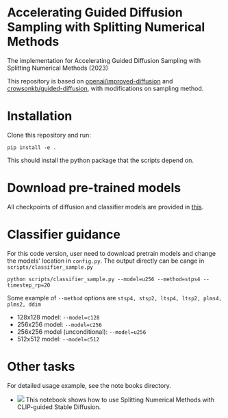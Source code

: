 # Accelerating Guided Diffusion Sampling with Splitting Numerical Methods
The implementation for Accelerating Guided Diffusion Sampling with Splitting Numerical Methods (2023)

This repository is based on [openai/improved-diffusion](https://github.com/openai/improved-diffusion) and [crowsonkb/guided-diffusion](https://github.com/crowsonkb/guided-diffusion), with modifications on sampling method.

# Installation
Clone this repository and run:
```
pip install -e .
```
This should install the python package that the scripts depend on.

# Download pre-trained models
All checkpoints of diffusion and classifier models are provided in [this](https://github.com/openai/guided-diffusion#download-pre-trained-models).

# Classifier guidance
For this code version, user need to download pretrain models and change the models' location in `config.py`.
The output directly can be cange in `scripts/classifier_sample.py`

```
python scripts/classifier_sample.py --model=u256 --method=stps4 --timestep_rp=20
```

Some example of `--method` options are ```stsp4, stsp2, ltsp4, ltsp2, plms4, plms2, ddim ```

- 128x128 model: `--model=c128`
- 256x256 model: `--model=c256`
- 256x256 model (unconditional): `--model=u256`
- 512x512 model: `--model=c512`

# Other tasks
For detailed usage example, see the note books directory.

- [![][colab]][SD-text2im] This notebook shows how to use Splitting Numerical Methods with CLIP-guided Stable Diffusion.

[colab]: <https://colab.research.google.com/assets/colab-badge.svg>
[SD-text2im]: <https://colab.research.google.com/drive/1uDArGUikVwuNVPX6KRVnSxIjfd6vJeZ1?usp=sharing>